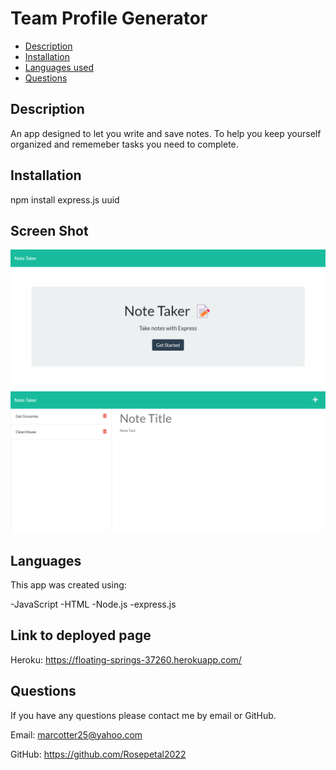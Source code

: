 # Team Profile Generator

  * [Description](#description)
  * [Installation](#installation)
  * [Languages used](#languages)
  * [Questions](#email)
  
  
  ## Description 

 An app designed to let you write and save notes. To help you keep yourself organized and rememeber tasks you need to complete. 

  ## Installation

  npm install
  express.js
  uuid
  
  ## Screen Shot

  ![This is an image](./img/Note_Taker_Opening.png)
  ![This is an image](./img/Note_Taker_Page.png)

  ## Languages

  This app was created using:
  
  -JavaScript
  -HTML
  -Node.js
  -express.js

  ## Link to deployed page
  
  Heroku: https://floating-springs-37260.herokuapp.com/


  ## Questions

  If you have any questions please contact me by email or GitHub.

  Email: marcotter25@yahoo.com

  GitHub: https://github.com/Rosepetal2022

